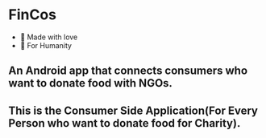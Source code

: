 # FinCos 
- 🌱 Made with love
- 🫡 For Humanity
## An Android app that connects consumers who want to donate food with NGOs.
## This is the Consumer Side Application(For Every Person who want to donate food for Charity).
